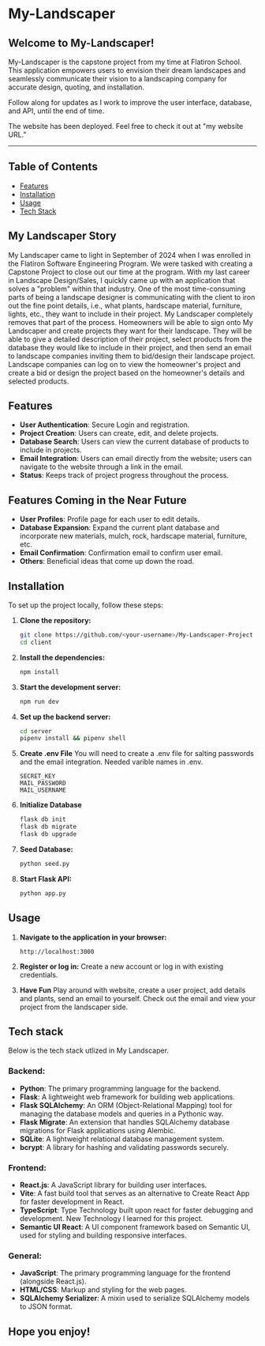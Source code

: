 # My-Landscaper

## Welcome to My-Landscaper!
My-Landscaper is the capstone project from my time at Flatiron School. This application empowers users to envision their dream landscapes and seamlessly communicate their vision to a landscaping company for accurate design, quoting, and installation.

Follow along for updates as I work to improve the user interface, database, and API, until the end of time. 

The website has been deployed. Feel free to check it out at "my website URL."

---

## Table of Contents

- [Features](#features)
- [Installation](#installation)
- [Usage](#usage)
- [Tech Stack](#tech-stack)

## My Landscaper Story

My Landscaper came to light in September of 2024 when I was enrolled in the Flatiron Software Engineering Program. We were tasked with creating a Capstone Project to close out our time at the program. With my last career in Landscape Design/Sales, I quickly came up with an application that solves a "problem" within that industry. One of the most time-consuming parts of being a landscape designer is communicating with the client to iron out the fine point details, i.e., what plants, hardscape material, furniture, lights, etc., they want to include in their project. My Landscaper completely removes that part of the process. Homeowners will be able to sign onto My Landscaper and create projects they want for their landscape. They will be able to give a detailed description of their project, select products from the database they would like to include in their project, and then send an email to landscape companies inviting them to bid/design their landscape project. Landscape companies can log on to view the homeowner's project and create a bid or design the project based on the homeowner's details and selected products. 

## Features

- **User Authentication**: Secure Login and registration.
- **Project Creation**: Users can create, edit, and delete projects.
- **Database Search**: Users can view the current database of products to include in projects.
- **Email Integration**: Users can email directly from the website; users can navigate to the website through a link in the email.
- **Status**: Keeps track of project progress throughout the process.

## Features Coming in the Near Future

- **User Profiles**: Profile page for each user to edit details.
- **Database Expansion**: Expand the current plant database and incorporate new materials, mulch, rock, hardscape material, furniture, etc.
- **Email Confirmation**: Confirmation email to confirm user email. 
- **Others**: Beneficial ideas that come up down the road.

## Installation

To set up the project locally, follow these steps:

1. **Clone the repository:**
    ```bash
    git clone https://github.com/<your-username>/My-Landscaper-Project
    cd client
    ```

2. **Install the dependencies:**
   ```bash
   npm install
   ```

3. **Start the development server:**
   ```bash
   npm run dev
   ```

4. **Set up the backend server:**
   ```bash
   cd server
   pipenv install && pipenv shell
   ```

6. **Create .env File**
    You will need to create a .env file for salting passwords and the email integration.
    Needed varible names in .env.
    ```
    SECRET_KEY
    MAIL_PASSWORD
    MAIL_USERNAME
    ```

5. **Initialize Database**
   ```bash
   flask db init
   flask db migrate
   flask db upgrade
   ```

6. **Seed Database:**
    ```bash
    python seed.py
    ```

7. **Start Flask API:**
    ```bash
    python app.py
    ```

## Usage

1. **Navigate to the application in your browser:**
   ```
   http://localhost:3000
   ```

2. **Register or log in:**
   Create a new account or log in with existing credentials.

3. **Have Fun**
    Play around with website, create a user project, add details and plants, send an email to yourself.
    Check out the email and view your project from the landscaper side.

## Tech stack

Below is the tech stack utlized in My Landscaper.

### Backend:
- **Python**: The primary programming language for the backend.
- **Flask**: A lightweight web framework for building web applications.
- **Flask SQLAlchemy**: An ORM (Object-Relational Mapping) tool for managing the database models and queries in a Pythonic way.
- **Flask Migrate**: An extension that handles SQLAlchemy database migrations for Flask applications using Alembic.
- **SQLite**: A lightweight relational database management system.
- **bcrypt**: A library for hashing and validating passwords securely.

### Frontend:
- **React.js**: A JavaScript library for building user interfaces.
- **Vite**: A fast build tool that serves as an alternative to Create React App for faster development in React.
- **TypeScript**: Type Technology built upon react for faster debugging and development. New Technology I learned for this project.
- **Semantic UI React**: A UI component framework based on Semantic UI, used for styling and building responsive interfaces.

### General:
- **JavaScript**: The primary programming language for the frontend (alongside React.js).
- **HTML/CSS**: Markup and styling for the web pages.
- **SQLAlchemy Serializer**: A mixin used to serialize SQLAlchemy models to JSON format.

## Hope you enjoy!